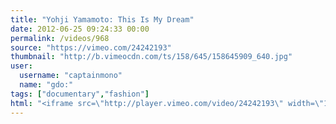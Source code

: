 ```yaml
---
title: "Yohji Yamamoto: This Is My Dream"
date: 2012-06-25 09:24:33 00:00
permalink: /videos/968
source: "https://vimeo.com/24242193"
thumbnail: "http://b.vimeocdn.com/ts/158/645/158645909_640.jpg"
user:
  username: "captainmono"
  name: "gdo:"
tags: ["documentary","fashion"]
html: "<iframe src=\"http://player.vimeo.com/video/24242193\" width=\"1280\" height=\"720\" frameborder=\"0\" webkitAllowFullScreen mozallowfullscreen allowFullScreen></iframe>"
---
```



